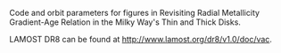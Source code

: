 Code and orbit parameters for figures in Revisiting Radial Metallicity Gradient-Age Relation in the Milky Way's Thin and Thick Disks.

LAMOST DR8 can be found at http://www.lamost.org/dr8/v1.0/doc/vac.